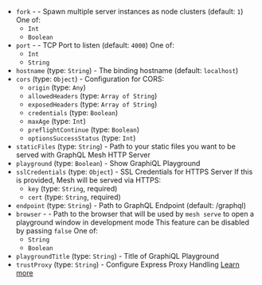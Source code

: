
* `fork` -  - Spawn multiple server instances as node clusters (default: `1`) One of: 
  * `Int`
  * `Boolean`
* `port` -  - TCP Port to listen (default: `4000`) One of: 
  * `Int`
  * `String`
* `hostname` (type: `String`) - The binding hostname (default: `localhost`)
* `cors` (type: `Object`) - Configuration for CORS: 
  * `origin` (type: `Any`)
  * `allowedHeaders` (type: `Array of String`)
  * `exposedHeaders` (type: `Array of String`)
  * `credentials` (type: `Boolean`)
  * `maxAge` (type: `Int`)
  * `preflightContinue` (type: `Boolean`)
  * `optionsSuccessStatus` (type: `Int`)
* `staticFiles` (type: `String`) - Path to your static files you want to be served with GraphQL Mesh HTTP Server
* `playground` (type: `Boolean`) - Show GraphiQL Playground
* `sslCredentials` (type: `Object`) - SSL Credentials for HTTPS Server
If this is provided, Mesh will be served via HTTPS: 
  * `key` (type: `String`, required)
  * `cert` (type: `String`, required)
* `endpoint` (type: `String`) - Path to GraphQL Endpoint (default: /graphql)
* `browser` -  - Path to the browser that will be used by `mesh serve` to open a playground window in development mode
This feature can be disabled by passing `false` One of: 
  * `String`
  * `Boolean`
* `playgroundTitle` (type: `String`) - Title of GraphiQL Playground
* `trustProxy` (type: `String`) - Configure Express Proxy Handling
[Learn more](https://expressjs.com/en/guide/behind-proxies.html)